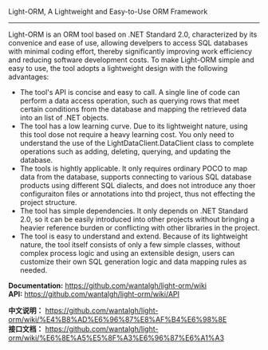 Light-ORM, A Lightweight and Easy-to-Use ORM Framework
***

Light-ORM is an ORM tool based on .NET Standard 2.0, characterized by its convenice and ease of use, allowing develpers to access SQL databases with minimal coding effort, thereby significantly improving work efficiency and reducing software development costs.
To make Light-ORM simple and easy to use, the tool adopts a lightweight design with the following advantages:
- The tool's API is concise and easy to call. A single line of code can perform a data access operation, such as querying rows that meet certain conditions from the database and mapping the retrieved data into an list of .NET objects.
- The tool has a low learning curve. Due to its lightweight nature, using this tool dose not require a heavy learning cost. You only need to understand the use of the LightDataClient.DataClient class to complete operations such as adding, deleting, querying, and updating the database.
- The tools is hightly applicable. It only requires ordinary POCO to map data from the database, supports connecting to various SQL database products using different SQL dialects, and does not introduce any thoer configuraiton files or annotations into thd project, thus not effecting the project structure.
- The tool has simple dependencies. It only depends on .NET Standard 2.0, so it can be easily introduced into other projects without bringing a heavier reference burden or conflicting with other libraries in the project.
- The tool is easy to understand and extend. Because of its lightweight nature, the tool itself consists of only a few simple classes, without complex process logic and using an extensible design, users can customize their own SQL generation logic and data mapping rules as needed.

**Documentation:** https://github.com/wantalgh/light-orm/wiki  
**API:** https://github.com/wantalgh/light-orm/wiki/API  

**中文说明：** https://github.com/wantalgh/light-orm/wiki/%E4%B8%AD%E6%96%87%E8%AF%B4%E6%98%8E  
**接口文档：** https://github.com/wantalgh/light-orm/wiki/%E6%8E%A5%E5%8F%A3%E6%96%87%E6%A1%A3
